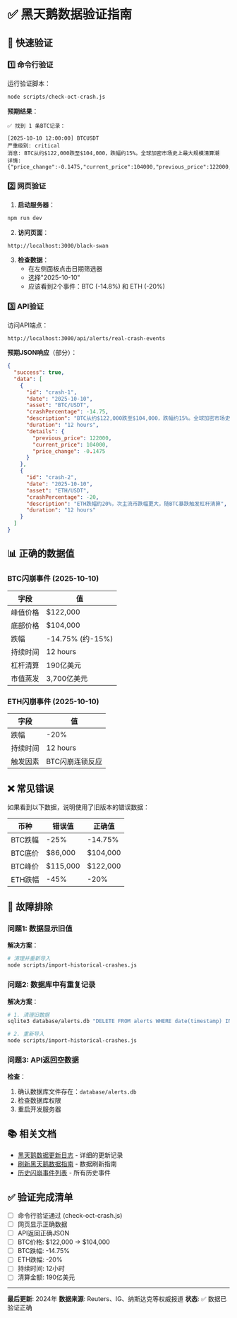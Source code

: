 # ✅ 黑天鹅数据验证指南

## 🎯 快速验证

### 1️⃣ 命令行验证

运行验证脚本：
```bash
node scripts/check-oct-crash.js
```

**预期结果**：
```
✅ 找到 1 条BTC记录：

[2025-10-10 12:00:00] BTCUSDT
严重级别: critical
消息: BTC从约$122,000跌至$104,000，跌幅约15%。全球加密市场史上最大规模清算潮
详情: {"price_change":-0.1475,"current_price":104000,"previous_price":122000,...}
```

### 2️⃣ 网页验证

1. **启动服务器**：
```bash
npm run dev
```

2. **访问页面**：
```
http://localhost:3000/black-swan
```

3. **检查数据**：
   - 在左侧面板点击日期筛选器
   - 选择"2025-10-10"
   - 应该看到2个事件：BTC (-14.8%) 和 ETH (-20%)

### 3️⃣ API验证

访问API端点：
```
http://localhost:3000/api/alerts/real-crash-events
```

**预期JSON响应**（部分）：
```json
{
  "success": true,
  "data": [
    {
      "id": "crash-1",
      "date": "2025-10-10",
      "asset": "BTC/USDT",
      "crashPercentage": -14.75,
      "description": "BTC从约$122,000跌至$104,000，跌幅约15%。全球加密市场史上最大规模清算潮",
      "duration": "12 hours",
      "details": {
        "previous_price": 122000,
        "current_price": 104000,
        "price_change": -0.1475
      }
    },
    {
      "id": "crash-2",
      "date": "2025-10-10",
      "asset": "ETH/USDT",
      "crashPercentage": -20,
      "description": "ETH跌幅约20%，次主流币跌幅更大，随BTC暴跌触发杠杆清算",
      "duration": "12 hours"
    }
  ]
}
```

## 📊 正确的数据值

### BTC闪崩事件 (2025-10-10)
| 字段 | 值 |
|------|-----|
| 峰值价格 | $122,000 |
| 底部价格 | $104,000 |
| 跌幅 | -14.75% (约-15%) |
| 持续时间 | 12 hours |
| 杠杆清算 | 190亿美元 |
| 市值蒸发 | 3,700亿美元 |

### ETH闪崩事件 (2025-10-10)
| 字段 | 值 |
|------|-----|
| 跌幅 | -20% |
| 持续时间 | 12 hours |
| 触发因素 | BTC闪崩连锁反应 |

## ❌ 常见错误

如果看到以下数据，说明使用了旧版本的错误数据：

| 币种 | 错误值 | 正确值 |
|------|--------|--------|
| BTC跌幅 | -25% | -14.75% |
| BTC底价 | $86,000 | $104,000 |
| BTC峰价 | $115,000 | $122,000 |
| ETH跌幅 | -45% | -20% |

## 🔧 故障排除

### 问题1: 数据显示旧值

**解决方案**：
```bash
# 清理并重新导入
node scripts/import-historical-crashes.js
```

### 问题2: 数据库中有重复记录

**解决方案**：
```bash
# 1. 清理旧数据
sqlite3 database/alerts.db "DELETE FROM alerts WHERE date(timestamp) IN ('2025-10-10', '2025-10-11');"

# 2. 重新导入
node scripts/import-historical-crashes.js
```

### 问题3: API返回空数据

**检查**：
1. 确认数据库文件存在：`database/alerts.db`
2. 检查数据库权限
3. 重启开发服务器

## 📚 相关文档

- [黑天鹅数据更新日志](./黑天鹅数据更新日志.md) - 详细的更新记录
- [刷新黑天鹅数据指南](./刷新黑天鹅数据指南.md) - 数据刷新指南
- [历史闪崩事件列表](./历史闪崩事件列表.md) - 所有历史事件

## ✅ 验证完成清单

- [ ] 命令行验证通过 (check-oct-crash.js)
- [ ] 网页显示正确数据
- [ ] API返回正确JSON
- [ ] BTC价格: $122,000 → $104,000
- [ ] BTC跌幅: -14.75%
- [ ] ETH跌幅: -20%
- [ ] 持续时间: 12小时
- [ ] 清算金额: 190亿美元

---

**最后更新**: 2024年
**数据来源**: Reuters、IG、纳斯达克等权威报道
**状态**: ✅ 数据已验证正确

